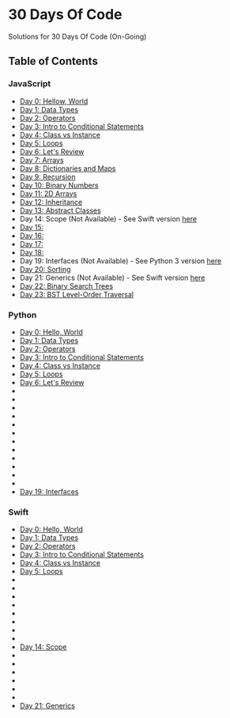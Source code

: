 # 30 Days Of Code

Solutions for 30 Days Of Code (On-Going)

## Table of Contents

### JavaScript

- [Day 0: Hellow, World](https://github.com/julienshim/HackerRank-Playground/blob/master/30-Days-Of-Code/javascript/Day%200:%20Hello%2C%20World.js)
- [Day 1: Data Types](https://github.com/julienshim/HackerRank-Playground/blob/master/30-Days-Of-Code/javascript/Day%201:%20Data%20Types.js)
- [Day 2: Operators](https://github.com/julienshim/HackerRank-Playground/blob/master/30-Days-Of-Code/javascript/Day%202:%20Operators.js)
- [Day 3: Intro to Conditional Statements](https://github.com/julienshim/HackerRank-Playground/blob/master/30-Days-Of-Code/javascript/Day%203:%20Intro%20to%20Conditional%20Statements.js)
- [Day 4: Class vs Instance](https://github.com/julienshim/HackerRank-Playground/blob/master/30-Days-Of-Code/javascript/Day%204:%20Class%20vs%20Instance.js)
- [Day 5: Loops](https://github.com/julienshim/HackerRank-Playground/blob/master/30-Days-Of-Code/javascript/Day%205:%20Loops.js)
- [Day 6: Let's Review](https://github.com/julienshim/HackerRank-Playground/blob/master/30-Days-Of-Code/javascript/Day%206:%20Let's%20Review.js)
- [Day 7: Arrays](https://github.com/julienshim/HackerRank-Playground/blob/master/30-Days-Of-Code/javascript/Day%207:%20Arrays.js)
- [Day 8: Dictionaries and Maps](https://github.com/julienshim/HackerRank-Playground/blob/master/30-Days-Of-Code/javascript/Day%208:%20Dictionaries%20and%20Maps.js)
- [Day 9: Recursion](https://github.com/julienshim/HackerRank-Playground/blob/master/30-Days-Of-Code/javascript/Day%209:%20Recursion%203.js)
- [Day 10: Binary Numbers](https://github.com/julienshim/HackerRank-Playground/blob/master/30-Days-Of-Code/javascript/Day%2010:%20Binary%20Numbers.js)
- [Day 11: 2D Arrays](https://github.com/julienshim/HackerRank-Playground/blob/master/30-Days-Of-Code/javascript/Day%2011:%202D%20Arrays.js)
- [Day 12: Inheritance](https://github.com/julienshim/HackerRank-Playground/blob/master/30-Days-Of-Code/javascript/Day%2012:%20Inheritance.js)
- [Day 13: Abstract Classes](https://github.com/julienshim/HackerRank-Playground/blob/master/30-Days-Of-Code/javascript/Day%2013:%20Abstract%20Classes.js)
- Day 14: Scope (Not Available) - See Swift version [here](https://github.com/julienshim/HackerRank-Playground/blob/master/30-Days-Of-Code/swift/Day%2014:%20Scope.swift)
- [Day 15: ](https://github.com/julienshim/HackerRank-Playground/blob/master/30-Days-Of-Code/javascript/Day%2015:%20Linked%20List.js)
- [Day 16: ](https://github.com/julienshim/HackerRank-Playground/blob/master/30-Days-Of-Code/javascript/Day%2016:%20Exceptions%20-%20String%20to%20Integer)
- [Day 17: ](https://github.com/julienshim/HackerRank-Playground/blob/master/30-Days-Of-Code/javascript/Day%2017:%20More%20Exceptions.js)
- [Day 18: ](https://github.com/julienshim/HackerRank-Playground/blob/master/30-Days-Of-Code/javascript/Day%2018:%20Queues%20and%20Stacks.js)
- Day 19: Interfaces (Not Available) - See Python 3 version [here](https://github.com/julienshim/HackerRank-Playground/blob/master/30-Days-Of-Code/python/Day%2019:%20Interfaces.py)
- [Day 20: Sorting](https://github.com/julienshim/HackerRank-Playground/blob/master/30-Days-Of-Code/javascript/Day%2020:%20Sorting.js)
- Day 21: Generics (Not Available) - See Swift version [here](https://github.com/julienshim/HackerRank-Playground/blob/master/30-Days-Of-Code/swift/Day%2021:%20Generics.swift)
- [Day 22: Binary Search Trees](https://github.com/julienshim/HackerRank-Playground/blob/master/30-Days-Of-Code/javascript/Day%2022:%20Binary%20Search%20Trees.js)
- [Day 23: BST Level-Order Traversal](https://github.com/julienshim/HackerRank-Playground/blob/master/30-Days-Of-Code/javascript/Day%2023:%20BST%20Level-Order%20Traversal.js)

### Python

- [Day 0: Hello, World](https://github.com/julienshim/HackerRank-Playground/blob/master/30-Days-Of-Code/python/Day%200:%20Hello%2C%20World.py)
- [Day 1: Data Types](https://github.com/julienshim/HackerRank-Playground/blob/master/30-Days-Of-Code/python/Day%201:%20Data%20Types.py)
- [Day 2: Operators](https://github.com/julienshim/HackerRank-Playground/blob/master/30-Days-Of-Code/python/Day%202:%20Operators.py)
- [Day 3: Intro to Conditional Statements](https://github.com/julienshim/HackerRank-Playground/blob/master/30-Days-Of-Code/python/Day%203:%20Intro%20to%20Conditional%20Statements.py)
- [Day 4: Class vs Instance](https://github.com/julienshim/HackerRank-Playground/blob/master/30-Days-Of-Code/python/Day%204:%20Class%20vs%20Instance.py)
- [Day 5: Loops](https://github.com/julienshim/HackerRank-Playground/blob/master/30-Days-Of-Code/python/Day%205:%20Loops.py)
- [Day 6: Let's Review](https://github.com/julienshim/HackerRank-Playground/blob/master/30-Days-Of-Code/python/Day%206:%20Let's%20Review.py)
-
-
-
-
-
-
-
-
-
-
-
-
- [Day 19: Interfaces](https://github.com/julienshim/HackerRank-Playground/blob/master/30-Days-Of-Code/python/Day%2019:%20Interfaces.py)

### Swift

- [Day 0: Hello, World](https://github.com/julienshim/HackerRank-Playground/blob/master/30-Days-Of-Code/swift/Day%200:%20Hello%2C%20World.swift)
- [Day 1: Data Types](https://github.com/julienshim/HackerRank-Playground/blob/master/30-Days-Of-Code/swift/Day%201:%20Data%20Types.swift)
- [Day 2: Operators](https://github.com/julienshim/HackerRank-Playground/blob/master/30-Days-Of-Code/swift/Day%202:%20Operators.swift)
- [Day 3: Intro to Conditional Statements](https://github.com/julienshim/HackerRank-Playground/blob/master/30-Days-Of-Code/swift/Day%203%20:%20Intro%20to%20Conditional%20Statements.swift)
- [Day 4: Class vs Instance](https://github.com/julienshim/HackerRank-Playground/blob/master/30-Days-Of-Code/swift/Day%204:%20Class%20vs%20Instance.swift)
- [Day 5: Loops](https://github.com/julienshim/HackerRank-Playground/blob/master/30-Days-Of-Code/swift/Day%205:%20Loops.swift)
-
-
-
-
-
-
-
-
- [Day 14: Scope](https://github.com/julienshim/HackerRank-Playground/blob/master/30-Days-Of-Code/swift/Day%2014:%20Scope.swift)
-
-
-
-
-
-
- [Day 21: Generics](https://github.com/julienshim/HackerRank-Playground/blob/master/30-Days-Of-Code/swift/Day%2021:%20Generics.swift)
